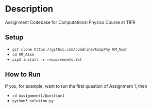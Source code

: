 # Description
Assignment Codebase for Computational Physics Course at TIFR

## Setup
* ```git clone https://github.com/condrine/CompPhy RM_Assn```
* ```cd RM_Assn```
* ```pip3 install -r requirements.txt```

## How to Run
If you, for example, want to run the first question of Assignment 1, then
* ```cd Assignment1/Question1```
* ```python3 solution.py```

